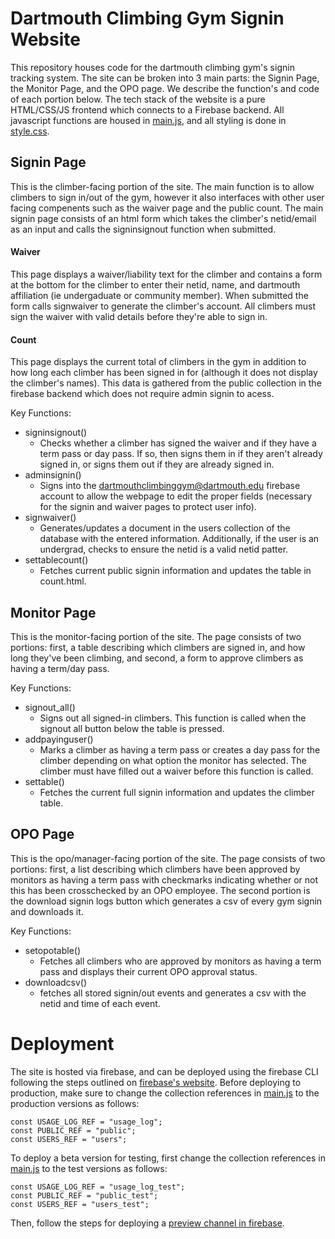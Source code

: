 # Dartmouth Climbing Gym Signin Website
This repository houses code for the dartmouth climbing gym's signin tracking system. The site can be broken into 3 main parts: the Signin Page, the Monitor Page, and the OPO page. We describe the function's and code of each portion below. The tech stack of the website is a pure HTML/CSS/JS frontend which connects to a Firebase backend. All javascript functions are housed in [main.js](main.js), and all styling is done in [style.css](style.css).

## Signin Page
This is the climber-facing portion of the site. The main function is to allow climbers to sign in/out of the gym, however it also interfaces with other user facing compenents such as the waiver page and the public count. The main signin page consists of an html form which takes the climber's netid/email as an input and calls the signinsignout function when submitted.

#### Waiver
This page displays a waiver/liability text for the climber and contains a form at the bottom for the climber to enter their netid, name, and dartmouth affiliation (ie undergaduate or community member). When submitted the form calls signwaiver to generate the climber's account. All climbers must sign the waiver with valid details before they're able to sign in.

#### Count
This page displays the current total of climbers in the gym in addition to how long each climber has been signed in for (although it does not display the climber's names). This data is gathered from the public collection in the firebase backend which does not require admin signin to acess.

Key Functions:
- signinsignout()
  - Checks whether a climber has signed the waiver and if they have a term pass or day pass. If so, then signs them in if they aren't already signed in, or signs them out if they are already signed in.
- adminsignin()
  - Signs into the dartmouthclimbinggym@dartmouth.edu firebase account to allow the webpage to edit the proper fields (necessary for the signin and waiver pages to protect user info).
- signwaiver()
  - Generates/updates a document in the users collection of the database with the entered information. Additionally, if the user is an undergrad, checks to ensure the netid is a valid netid patter.
- settablecount()
  - Fetches current public signin information and updates the table in count.html.

## Monitor Page
This is the monitor-facing portion of the site. The page consists of two portions: first, a table describing which climbers are signed in, and how long they've been climbing, and second, a form to approve climbers as having a term/day pass.

Key Functions:
- signout_all()
  - Signs out all signed-in climbers. This function is called when the signout all button below the table is pressed.
- addpayinguser()
  - Marks a climber as having a term pass or creates a day pass for the climber depending on what option the monitor has selected. The climber must have filled out a waiver before this function is called.
- settable()
  - Fetches the current full signin information and updates the climber table.

## OPO Page
This is the opo/manager-facing portion of the site. The page consists of two portions: first, a list describing which climbers have been approved by monitors as having a term pass with checkmarks indicating whether or not this has been crosschecked by an OPO employee. The second portion is the download signin logs button which generates a csv of every gym signin and downloads it.

Key Functions:
- setopotable()
  - Fetches all climbers who are approved by monitors as having a term pass and displays their current OPO approval status.
- downloadcsv()
  - fetches all stored signin/out events and generates a csv with the netid and time of each event.

# Deployment
The site is hosted via firebase, and can be deployed using the firebase CLI following the steps outlined on [firebase's website](https://firebase.google.com/docs/hosting/manage-hosting-resources). Before deploying to production, make sure to change the collection references in [main.js](main.js) to the production versions as follows:
```
const USAGE_LOG_REF = "usage_log";
const PUBLIC_REF = "public";
const USERS_REF = "users";
``` 
To deploy a beta version for testing, first change the collection references in [main.js](main.js) to the test versions as follows:
```
const USAGE_LOG_REF = "usage_log_test";
const PUBLIC_REF = "public_test";
const USERS_REF = "users_test";
```
Then, follow the steps for deploying a [preview channel in firebase](https://firebase.google.com/docs/hosting/manage-hosting-resources).